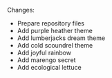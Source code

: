 
Changes:

 * Prepare repository files
 * Add purple heather theme
 * Add lumberjacks dream theme
 * Add cold scoundrel theme
 * Add joyful rainbow
 * Add marengo secret
 * Add ecological lettuce

